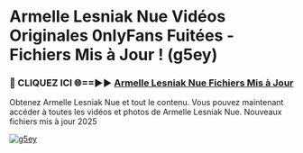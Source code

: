 # Armelle Lesniak Nue Vidéos Originales 0nlyFans Fuitées - Fichiers Mis à Jour ! (g5ey)

<h3>🔴 CLIQUEZ ICI 🌐==►► <a href="https://tinyurl.com/2pmr4ezf" rel="nofollow">Armelle Lesniak Nue Fichiers Mis à Jour</a></h3>

Obtenez Armelle Lesniak Nue et tout le contenu. Vous pouvez maintenant accéder à toutes les vidéos et photos de Armelle Lesniak Nue. Nouveaux fichiers mis à jour 2025

[![g5ey](https://i.imgur.com/6SNvagu.gif)](https://tinyurl.com/2pmr4ezf)
